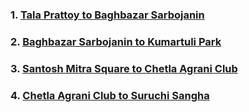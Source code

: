 
### 1. [Tala Prattoy to Baghbazar Sarbojanin](https://www.google.com/maps/dir/Tala+Prattoy+Durga+Puja+Art,+J95M%2BG26,+Tala+Park+Road,+Tala,+Kolkata,+West+Bengal,+India/Baghbazar+Sarbojanin+Durgotsav+%26+Exhibition,+78,+Bagbazar+Street,+Baghbazar,+Kolkata,+West+Bengal,+India/data=!4m14!4m13!1m5!1m1!19sChIJ4zt5ZgB3AjoR9nOLtRCiu6I!2m2!1d88.382502!2d22.608791099999998!1m5!1m1!19sChIJTyJDBAB3AjoR0qAGEUU_gis!2m2!1d88.365614999999991!2d22.6044897!3e3?authuser=1) 
### 2. [Baghbazar Sarbojanin to Kumartuli Park](https://www.google.com/maps/dir/Baghbazar+Sarbojanin+Durgotsav+%26+Exhibition,+78,+Bagbazar+Street,+Baghbazar,+Kolkata,+West+Bengal,+India/Kumartuli+Park,+SARBOJANIN+DURGOTSAB+COMMITTEE,+8B,+Abhay+Mitra+Street,+Kumartuli,+Shobhabazar,+Kolkata,+West+Bengal,+India/data=!4m14!4m13!1m5!1m1!19sChIJTyJDBAB3AjoR0qAGEUU_gis!2m2!1d88.365614999999991!2d22.6044897!1m5!1m1!19sChIJ8ylvY813AjoRtwQLt6CGpHY!2m2!1d88.361466299999989!2d22.5989827!3e3?authuser=1) 
### 3. [Santosh Mitra Square to Chetla Agrani Club](https://www.google.com/maps/dir/Santosh+Mitra+Square,+Natabar+Dutta+Row,+Lebutala,+Bowbazar,+Kolkata,+West+Bengal,+India/Chetla+Agrani+Club,+14,+Peary+Mohan+Roy+Road,+Chetla,+Kolkata,+West+Bengal,+India/data=!4m14!4m13!1m5!1m1!19sChIJM5YcpFV2AjoRC1j4yCx0MNI!2m2!1d88.3656532!2d22.5660201!1m5!1m1!19sChIJz6AzyUx3AjoRVxTgrELzb_E!2m2!1d88.3368366!2d22.516399699999997!3e3?authuser=1) 
### 4. [Chetla Agrani Club to Suruchi Sangha](https://www.google.com/maps/dir/Chetla+Agrani+Club,+14,+Peary+Mohan+Roy+Road,+Chetla,+Kolkata,+West+Bengal,+India/Suruchi+Sangha,+500+and+505,+Station+Road,+Block+M,+New+Alipore,+Kolkata,+West+Bengal,+India/data=!4m14!4m13!1m5!1m1!19sChIJz6AzyUx3AjoRVxTgrELzb_E!2m2!1d88.3368366!2d22.516399699999997!1m5!1m1!19sChIJb0bA2RJxAjoRAlUoqDkigyE!2m2!1d88.3339522!2d22.508985499999998!3e3?authuser=1) 
